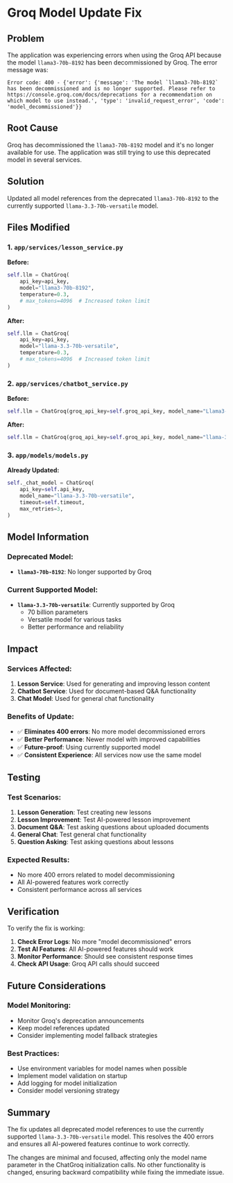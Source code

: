 # Groq Model Update Fix

## Problem
The application was experiencing errors when using the Groq API because the model `llama3-70b-8192` has been decommissioned by Groq. The error message was:

```
Error code: 400 - {'error': {'message': 'The model `llama3-70b-8192` has been decommissioned and is no longer supported. Please refer to https://console.groq.com/docs/deprecations for a recommendation on which model to use instead.', 'type': 'invalid_request_error', 'code': 'model_decommissioned'}}
```

## Root Cause
Groq has decommissioned the `llama3-70b-8192` model and it's no longer available for use. The application was still trying to use this deprecated model in several services.

## Solution
Updated all model references from the deprecated `llama3-70b-8192` to the currently supported `llama-3.3-70b-versatile` model.

## Files Modified

### 1. **`app/services/lesson_service.py`**
**Before:**
```python
self.llm = ChatGroq(
    api_key=api_key,
    model="llama3-70b-8192",
    temperature=0.3,
    # max_tokens=4096  # Increased token limit
)
```

**After:**
```python
self.llm = ChatGroq(
    api_key=api_key,
    model="llama-3.3-70b-versatile",
    temperature=0.3,
    # max_tokens=4096  # Increased token limit
)
```

### 2. **`app/services/chatbot_service.py`**
**Before:**
```python
self.llm = ChatGroq(groq_api_key=self.groq_api_key, model_name="Llama3-8b-8192")
```

**After:**
```python
self.llm = ChatGroq(groq_api_key=self.groq_api_key, model_name="llama-3.3-70b-versatile")
```

### 3. **`app/models/models.py`**
**Already Updated:**
```python
self._chat_model = ChatGroq(
    api_key=self.api_key,
    model_name="llama-3.3-70b-versatile",
    timeout=self.timeout,
    max_retries=3,
)
```

## Model Information

### Deprecated Model:
- **`llama3-70b-8192`**: No longer supported by Groq

### Current Supported Model:
- **`llama-3.3-70b-versatile`**: Currently supported by Groq
  - 70 billion parameters
  - Versatile model for various tasks
  - Better performance and reliability

## Impact

### Services Affected:
1. **Lesson Service**: Used for generating and improving lesson content
2. **Chatbot Service**: Used for document-based Q&A functionality
3. **Chat Model**: Used for general chat functionality

### Benefits of Update:
- ✅ **Eliminates 400 errors**: No more model decommissioned errors
- ✅ **Better Performance**: Newer model with improved capabilities
- ✅ **Future-proof**: Using currently supported model
- ✅ **Consistent Experience**: All services now use the same model

## Testing

### Test Scenarios:
1. **Lesson Generation**: Test creating new lessons
2. **Lesson Improvement**: Test AI-powered lesson improvement
3. **Document Q&A**: Test asking questions about uploaded documents
4. **General Chat**: Test general chat functionality
5. **Question Asking**: Test asking questions about lessons

### Expected Results:
- No more 400 errors related to model decommissioning
- All AI-powered features work correctly
- Consistent performance across all services

## Verification

To verify the fix is working:

1. **Check Error Logs**: No more "model decommissioned" errors
2. **Test AI Features**: All AI-powered features should work
3. **Monitor Performance**: Should see consistent response times
4. **Check API Usage**: Groq API calls should succeed

## Future Considerations

### Model Monitoring:
- Monitor Groq's deprecation announcements
- Keep model references updated
- Consider implementing model fallback strategies

### Best Practices:
- Use environment variables for model names when possible
- Implement model validation on startup
- Add logging for model initialization
- Consider model versioning strategy

## Summary

The fix updates all deprecated model references to use the currently supported `llama-3.3-70b-versatile` model. This resolves the 400 errors and ensures all AI-powered features continue to work correctly.

The changes are minimal and focused, affecting only the model name parameter in the ChatGroq initialization calls. No other functionality is changed, ensuring backward compatibility while fixing the immediate issue.
